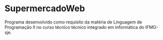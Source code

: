 # SupermercadoWeb
Programa desenvolvido como requisito da matéria de Linguagem de Programação II no curso técnico técnico integrado em informática do IFMG-sje.
